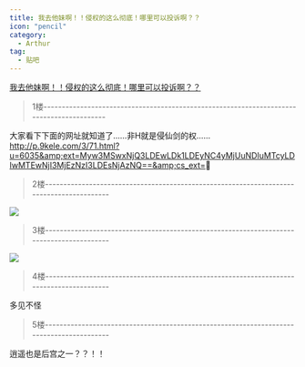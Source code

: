 ```yaml
---
title: 我去他妹啊！！侵权的这么彻底！哪里可以投诉啊？？
icon: "pencil"
category:
  - Arthur
tag:
  - 贴吧
---
```


[我去他妹啊！！侵权的这么彻底！哪里可以投诉啊？？](https://tieba.baidu.com/p/1122807671?pid=12912247044&cid=0#12912247044)


>1楼-----------------------------------------------------------------------------------------

大家看下下面的网址就知道了……非H就是侵仙剑的权……
<a href="http://jump2.bdimg.com/safecheck/index?url=x+Z5mMbGPAvgVdoCRUHUBy2dT0MYHWB4qVNUltaVNg7VVgicGaeBHQCBQ2AUgrvgNl9+3Ah49wlVv/EI6KoB/G0gfhWnXMi2KjeeuvrQMIPmFNmKverZ2hA5SeuUmwazPhHPWXiYoqcZwTrHon62s+ZcCMpThIxr9MxdmrfKHGwbDNOwIqqe2eR5acRNlchhOIOHUbpKqgNG2uOpBNcONMhMZgfTf+uS"  target="_blank" rel="noopener noreferrer nofollow"  class="j-no-opener-url" >http://p.9kele.com/3/71.html?u=6035&amp;ext=Myw3MSwxNjQ3LDEwLDk1LDEyNC4yMjUuNDIuMTcyLDIwMTEwNjI3MjEzNzI3LDEsNjAzNQ==&amp;cs_ext=</a>

>2楼-----------------------------------------------------------------------------------------

![](https://gsp0.baidu.com/5aAHeD3nKhI2p27j8IqW0jdnxx1xbK/tb/editor/images/jd/j_0004.gif)

>3楼-----------------------------------------------------------------------------------------

![](https://gsp0.baidu.com/5aAHeD3nKhI2p27j8IqW0jdnxx1xbK/tb/editor/images/jd/j_0004.gif)

>4楼-----------------------------------------------------------------------------------------

多见不怪

>5楼-----------------------------------------------------------------------------------------

逍遥也是后宫之一？？！！
